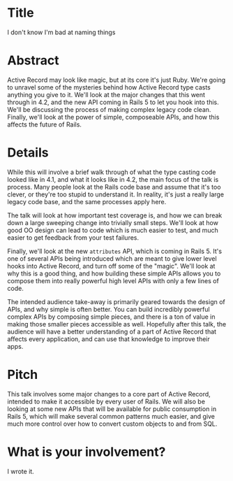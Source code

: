 Title
==

I don't know I'm bad at naming things

Abstract
==

Active Record may look like magic, but at its core it's just Ruby. We're going
to unravel some of the mysteries behind how Active Record type casts anything
you give to it. We'll look at the major changes that this went through in 4.2,
and the new API coming in Rails 5 to let you hook into this. We'll be discussing
the process of making complex legacy code clean. Finally, we'll look at the
power of simple, composeable APIs, and how this affects the future of Rails.

Details
==

While this will involve a brief walk through of what the type casting code
looked like in 4.1, and what it looks like in 4.2, the main focus of the talk is
process. Many people look at the Rails code base and assume that it's too
clever, or they're too stupid to understand it. In reality, it's just a really
large legacy code base, and the same processes apply here.

The talk will look at how important test coverage is, and how we can break down
a large sweeping change into trivially small steps. We'll look at how good OO
design can lead to code which is much easier to test, and much easier to get
feedback from your test failures.

Finally, we'll look at the new `attributes` API, which is coming in Rails 5.
It's one of several APIs being introduced which are meant to give lower level
hooks into Active Record, and turn off some of the "magic". We'll look at why
this is a good thing, and how building these simple APIs allows you to compose
them into really powerful high level APIs with only a few lines of code.

The intended audience take-away is primarily geared towards the design of APIs,
and why simple is often better. You can build incredibly powerful complex APIs
by composing simple pieces, and there is a ton of value in making those smaller
pieces accessible as well. Hopefully after this talk, the audience will have a
better understanding of a part of Active Record that affects every application,
and can use that knowledge to improve their apps.

Pitch
==

This talk involves some major changes to a core part of Active Record, intended
to make it accessible by every user of Rails. We will also be looking at some
new APIs that will be available for public consumption in Rails 5, which will
make several common patterns much easier, and give much more control over how to
convert custom objects to and from SQL.

What is your involvement?
==

I wrote it.
